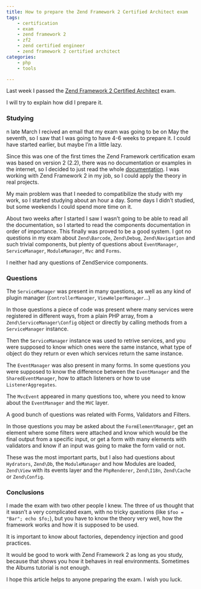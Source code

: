 ```yaml
---
title: How to prepare the Zend Framework 2 Certified Architect exam
tags:
    - certification
    - exam
    - zend framework 2
    - zf2
    - zend certified engineer
    - zend framework 2 certified architect
categories:
    - php
    - tools

---
```


Last week I passed the [Zend Framework 2 Certified Architect](http://www.zend.com/en/yellow-pages/ZEND021590) exam.

I will try to explain how did I prepare it.

### Studying

n late March I recived an email that my exam was going to be on May the seventh, so I saw that I was going to have 4-6 weeks to prepare it. I could have started earlier, but maybe I’m a little lazy.

Since this was one of the first times the Zend Framework certification exam was based on version 2 (2.2), there was no documentation or examples in the internet, so I decided to just read the whole [documentation](http://framework.zend.com/manual/2.2/en/user-guide/overview.html). I was working with Zend Framework 2 in my job, so I could apply the theory in real projects.

My main problem was that I needed to compatibilize the study with my work, so I started studying about an hour a day. Some days I didn’t studied, but some weekends I could spend more time on it.

About two weeks after I started I saw I wasn’t going to be able to read all the documentation, so I started to read the components documentation in order of importance. This finally was proved to be a good system. I got no questions in my exam about `Zend\Barcode`, `Zend\Debug`, `Zend\Navigation` and such trivial components, but plenty of questions about `EventManager`, `ServiceManager`, `ModuleManager`, `Mvc` and `Forms`.

I neither had any questions of ZendService components.

### Questions

The `ServiceManager` was present in many questions, as well as any kind of plugin manager (`ControllerManager`, `ViewHelperManager`…)

In those questions a piece of code was present where many services were registered in different ways, from a plain PHP array, from a `Zend\ServiceManager\Config` object or directly by calling methods from a `ServiceManager` instance.

Then the `ServiceManager` instance was used to retrive services, and you were supposed to know which ones were the same instance, what type of object do they return or even which services return the same instance.

The `EventManager` was also present in many forms. In some questions you were supposed to know the difference between the `EventManager` and the `SharedEventManager`, how to attach listeners or how to use `ListenerAggregates`.

The `MvcEvent` appeared in many questions too, where you need to know about the `EventManager` and the `MVC` layer.

A good bunch of questions was related with Forms, Validators and Filters.

In those questions you may be asked about the `FormElementManager`, get an element where some filters were attached and know which would be the final output from a specific input, or get a form with many elements with validators and know if an input was going to make the form valid or not.

These was the most important parts, but I also had questions about `Hydrators`, `Zend\Db`, the `ModuleManager` and how Modules are loaded, `Zend\View` with its events layer and the `PhpRenderer`, `Zend\I18n`, `Zend\Cache` or `Zend\Config`.

### Conclusions

I made the exam with two other people I knew. The three of us thought that it wasn’t a very complicated exam, with no tricky questions (like `$foo = "Bar"; echo $fo;`), but you have to know the theory very well, how the framework works and how it is supposed to be used.

It is important to know about factories, dependency injection and good practices.

It would be good to work with Zend Framework 2 as long as you study, because that shows you how it behaves in real environments. Sometimes the Albums tutorial is not enough.

I hope this article helps to anyone preparing the exam. I wish you luck.
